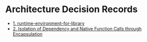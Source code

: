 # Architecture Decision Records

* [1. runtime-environment-for-library](ADR_0001-runtime-environment-for-library.md)
* [2. Isolation of Dependency and Native Function Calls through Encapsulation](ADR_0002-isolation-of-dependency-and-native-function-calls-through-encapsulation.md)
